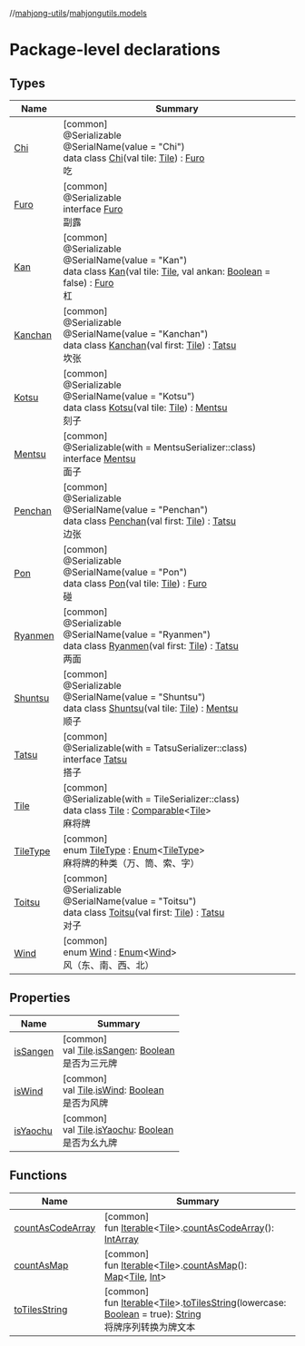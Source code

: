 //[mahjong-utils](../../index.md)/[mahjongutils.models](index.md)

# Package-level declarations

## Types

| Name | Summary |
|---|---|
| [Chi](-chi/index.md) | [common]<br>@Serializable<br>@SerialName(value = &quot;Chi&quot;)<br>data class [Chi](-chi/index.md)(val tile: [Tile](-tile/index.md)) : [Furo](-furo/index.md)<br>吃 |
| [Furo](-furo/index.md) | [common]<br>@Serializable<br>interface [Furo](-furo/index.md)<br>副露 |
| [Kan](-kan/index.md) | [common]<br>@Serializable<br>@SerialName(value = &quot;Kan&quot;)<br>data class [Kan](-kan/index.md)(val tile: [Tile](-tile/index.md), val ankan: [Boolean](https://kotlinlang.org/api/latest/jvm/stdlib/kotlin/-boolean/index.html) = false) : [Furo](-furo/index.md)<br>杠 |
| [Kanchan](-kanchan/index.md) | [common]<br>@Serializable<br>@SerialName(value = &quot;Kanchan&quot;)<br>data class [Kanchan](-kanchan/index.md)(val first: [Tile](-tile/index.md)) : [Tatsu](-tatsu/index.md)<br>坎张 |
| [Kotsu](-kotsu/index.md) | [common]<br>@Serializable<br>@SerialName(value = &quot;Kotsu&quot;)<br>data class [Kotsu](-kotsu/index.md)(val tile: [Tile](-tile/index.md)) : [Mentsu](-mentsu/index.md)<br>刻子 |
| [Mentsu](-mentsu/index.md) | [common]<br>@Serializable(with = MentsuSerializer::class)<br>interface [Mentsu](-mentsu/index.md)<br>面子 |
| [Penchan](-penchan/index.md) | [common]<br>@Serializable<br>@SerialName(value = &quot;Penchan&quot;)<br>data class [Penchan](-penchan/index.md)(val first: [Tile](-tile/index.md)) : [Tatsu](-tatsu/index.md)<br>边张 |
| [Pon](-pon/index.md) | [common]<br>@Serializable<br>@SerialName(value = &quot;Pon&quot;)<br>data class [Pon](-pon/index.md)(val tile: [Tile](-tile/index.md)) : [Furo](-furo/index.md)<br>碰 |
| [Ryanmen](-ryanmen/index.md) | [common]<br>@Serializable<br>@SerialName(value = &quot;Ryanmen&quot;)<br>data class [Ryanmen](-ryanmen/index.md)(val first: [Tile](-tile/index.md)) : [Tatsu](-tatsu/index.md)<br>两面 |
| [Shuntsu](-shuntsu/index.md) | [common]<br>@Serializable<br>@SerialName(value = &quot;Shuntsu&quot;)<br>data class [Shuntsu](-shuntsu/index.md)(val tile: [Tile](-tile/index.md)) : [Mentsu](-mentsu/index.md)<br>顺子 |
| [Tatsu](-tatsu/index.md) | [common]<br>@Serializable(with = TatsuSerializer::class)<br>interface [Tatsu](-tatsu/index.md)<br>搭子 |
| [Tile](-tile/index.md) | [common]<br>@Serializable(with = TileSerializer::class)<br>data class [Tile](-tile/index.md) : [Comparable](https://kotlinlang.org/api/latest/jvm/stdlib/kotlin/-comparable/index.html)&lt;[Tile](-tile/index.md)&gt; <br>麻将牌 |
| [TileType](-tile-type/index.md) | [common]<br>enum [TileType](-tile-type/index.md) : [Enum](https://kotlinlang.org/api/latest/jvm/stdlib/kotlin/-enum/index.html)&lt;[TileType](-tile-type/index.md)&gt; <br>麻将牌的种类（万、筒、索、字） |
| [Toitsu](-toitsu/index.md) | [common]<br>@Serializable<br>@SerialName(value = &quot;Toitsu&quot;)<br>data class [Toitsu](-toitsu/index.md)(val first: [Tile](-tile/index.md)) : [Tatsu](-tatsu/index.md)<br>对子 |
| [Wind](-wind/index.md) | [common]<br>enum [Wind](-wind/index.md) : [Enum](https://kotlinlang.org/api/latest/jvm/stdlib/kotlin/-enum/index.html)&lt;[Wind](-wind/index.md)&gt; <br>风（东、南、西、北） |

## Properties

| Name | Summary |
|---|---|
| [isSangen](is-sangen.md) | [common]<br>val [Tile](-tile/index.md).[isSangen](is-sangen.md): [Boolean](https://kotlinlang.org/api/latest/jvm/stdlib/kotlin/-boolean/index.html)<br>是否为三元牌 |
| [isWind](is-wind.md) | [common]<br>val [Tile](-tile/index.md).[isWind](is-wind.md): [Boolean](https://kotlinlang.org/api/latest/jvm/stdlib/kotlin/-boolean/index.html)<br>是否为风牌 |
| [isYaochu](is-yaochu.md) | [common]<br>val [Tile](-tile/index.md).[isYaochu](is-yaochu.md): [Boolean](https://kotlinlang.org/api/latest/jvm/stdlib/kotlin/-boolean/index.html)<br>是否为幺九牌 |

## Functions

| Name | Summary |
|---|---|
| [countAsCodeArray](count-as-code-array.md) | [common]<br>fun [Iterable](https://kotlinlang.org/api/latest/jvm/stdlib/kotlin.collections/-iterable/index.html)&lt;[Tile](-tile/index.md)&gt;.[countAsCodeArray](count-as-code-array.md)(): [IntArray](https://kotlinlang.org/api/latest/jvm/stdlib/kotlin/-int-array/index.html) |
| [countAsMap](count-as-map.md) | [common]<br>fun [Iterable](https://kotlinlang.org/api/latest/jvm/stdlib/kotlin.collections/-iterable/index.html)&lt;[Tile](-tile/index.md)&gt;.[countAsMap](count-as-map.md)(): [Map](https://kotlinlang.org/api/latest/jvm/stdlib/kotlin.collections/-map/index.html)&lt;[Tile](-tile/index.md), [Int](https://kotlinlang.org/api/latest/jvm/stdlib/kotlin/-int/index.html)&gt; |
| [toTilesString](to-tiles-string.md) | [common]<br>fun [Iterable](https://kotlinlang.org/api/latest/jvm/stdlib/kotlin.collections/-iterable/index.html)&lt;[Tile](-tile/index.md)&gt;.[toTilesString](to-tiles-string.md)(lowercase: [Boolean](https://kotlinlang.org/api/latest/jvm/stdlib/kotlin/-boolean/index.html) = true): [String](https://kotlinlang.org/api/latest/jvm/stdlib/kotlin/-string/index.html)<br>将牌序列转换为牌文本 |

